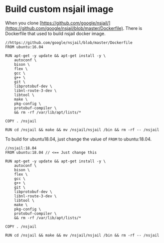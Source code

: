 # Build custom nsjail image

When you clone [https://github.com/google/nsjail/](https://github.com/google/nsjail/blob/master/Dockerfile). There is Dockerfile that used to build nsjail docker image.

    //https://github.com/google/nsjail/blob/master/Dockerfile
    FROM ubuntu:16.04
    
    RUN apt-get -y update && apt-get install -y \
        autoconf \
        bison \
        flex \
        gcc \
        g++ \
        git \
        libprotobuf-dev \
        libnl-route-3-dev \
        libtool \
        make \
        pkg-config \
        protobuf-compiler \
        && rm -rf /var/lib/apt/lists/*
    
    COPY . /nsjail
    
    RUN cd /nsjail && make && mv /nsjail/nsjail /bin && rm -rf -- /nsjail

To build for ubuntu18.04, just change the value of `FROM` to ubuntu:18.04.

    //nsjail:18.04
    FROM ubuntu:18.04 // <== Just change this
    
    RUN apt-get -y update && apt-get install -y \
        autoconf \
        bison \
        flex \
        gcc \
        g++ \
        git \
        libprotobuf-dev \
        libnl-route-3-dev \
        libtool \
        make \
        pkg-config \
        protobuf-compiler \
        && rm -rf /var/lib/apt/lists/*
    
    COPY . /nsjail
    
    RUN cd /nsjail && make && mv /nsjail/nsjail /bin && rm -rf -- /nsjail